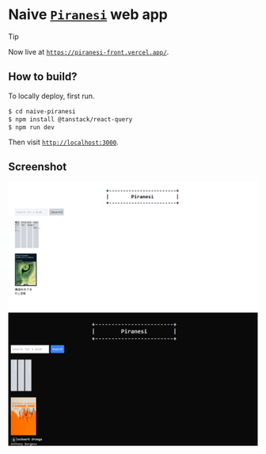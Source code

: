 # Naive [`Piranesi`](https://github.com/gongahkia/piranesi) web app

> [!TIP]  
> Now live at [`https://piranesi-front.vercel.app/`](https://piranesi-front.vercel.app/).

## How to build?

To locally deploy, first run.

```console
$ cd naive-piranesi
$ npm install @tanstack/react-query
$ npm run dev
```

Then visit [`http://localhost:3000`](http://localhost:3000).

## Screenshot

![](./../../asset/reference/piranesi_light_v1.png)
![](./../../asset/reference/piranesi_dark_v1.png)

